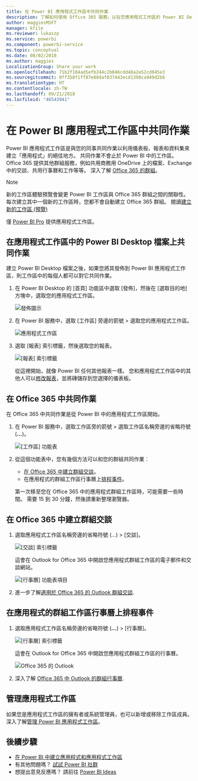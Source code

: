 ```yaml
---
title: 在 Power BI 應用程式工作區中共同作業
description: 了解如何使用 Office 365 服務，以在您應用程式工作區的 Power BI Desktop 檔案上共同作業，例如在商務用 OneDrive 上共用檔案、Exchange 中的交談、行事曆及工作等。
author: maggiesMSFT
manager: kfile
ms.reviewer: lukaszp
ms.service: powerbi
ms.component: powerbi-service
ms.topic: conceptual
ms.date: 08/02/2018
ms.author: maggies
LocalizationGroup: Share your work
ms.openlocfilehash: 71b2f104ad5efb244c2b046cdd48a2e52cd045e3
ms.sourcegitcommit: 0ff358f1ff87e88daf837443ecd1398ca949d2b6
ms.translationtype: HT
ms.contentlocale: zh-TW
ms.lasthandoff: 09/21/2018
ms.locfileid: "46543941"
---
```

# <a name="collaborate-in-your-power-bi-app-workspace"></a>在 Power BI 應用程式工作區中共同作業
Power BI 應用程式工作區是與您的同事共同作業以利用儀表板、報表和資料集來建立「應用程式」的絕佳地方。 共同作業不會止於 Power BI 中的工作區。 Office 365 提供其他群組服務，例如共用商務用 OneDrive 上的檔案、Exchange 中的交談、共用行事曆和工作等等。 深入了解 [Office 365 的群組](https://support.office.com/article/Create-a-group-in-Office-365-7124dc4c-1de9-40d4-b096-e8add19209e9)。

> [!NOTE]
> 新的工作區體驗預覽會變更 Power BI 工作區與 Office 365 群組之間的關聯性。 每次建立其中一個新的工作區時，您都不會自動建立 Office 365 群組。 閱讀[建立新的工作區 (預覽)](service-create-the-new-workspaces.md)

僅 [Power BI Pro](service-free-vs-pro.md) 提供應用程式工作區。

## <a name="collaborate-on-power-bi-desktop-files-in-your-app-workspace"></a>在應用程式工作區中的 Power BI Desktop 檔案上共同作業
建立 Power BI Desktop 檔案之後，如果您將其發佈到 Power BI 應用程式工作區，則工作區中的每個人都可以對它共同作業。

1. 在 Power BI Desktop 的 [首頁] 功能區中選取 [發佈]，然後在 [選取目的地] 方塊中，選取您的應用程式工作區。
   
    ![發佈圖示](media/service-collaborate-power-bi-workspace/power-bi-group-publish-pbix.png)
2. 在 Power BI 服務中，選取 [工作區] 旁邊的箭號 > 選取您的應用程式工作區。
   
    ![應用程式工作區](media/service-collaborate-power-bi-workspace/power-bi-workspace-nav-arrow.png)
3. 選取 [報表] 索引標籤，然後選取您的報表。
   
    ![[報表] 索引標籤](media/service-collaborate-power-bi-workspace/power-bi-workspace-report.png)
   
    從這裡開始，就像 Power BI 任何其他報表一樣。 您和應用程式工作區中的其他人可以[修改報表](consumer/end-user-reports.md)，並將磚儲存到您選擇的儀表板。

## <a name="collaborate-in-office-365"></a>在 Office 365 中共同作業
在 Office 365 中共同作業是從 Power BI 中的應用程式工作區開始。

1. 在 Power BI 服務中，選取工作區旁的箭號 > 選取工作區名稱旁邊的省略符號 (**...**)。 
   
   ![[工作區] 功能表](media/service-collaborate-power-bi-workspace/power-bi-app-ellipsis.png)
2. 從這個功能表中，您有幾個方法可以和您的群組共同作業︰ 
   
   * [在 Office 365 中建立群組交談](service-collaborate-power-bi-workspace.md#have-a-group-conversation-in-office-365)。
   * 在應用程式的群組工作區行事曆上[排程事件](service-collaborate-power-bi-workspace.md#schedule-an-event-on-the-group-workspace-calendar)。
   
   第一次移至您在 Office 365 中的應用程式群組工作區時，可能需要一些時間。 需要 15 到 30 分鐘，然後請重新整理瀏覽器。

## <a name="have-a-group-conversation-in-office-365"></a>在 Office 365 中建立群組交談
1. 選取應用程式工作區名稱旁邊的省略符號 (...) \> [交談]。 
   
    ![[交談] 索引標籤](media/service-collaborate-power-bi-workspace/power-bi-app-ellipsis.png)
   
   這會在 Outlook for Office 365 中開啟您應用程式群組工作區的電子郵件和交談網站。
   
   ![[行事曆] 功能表項目](media/service-collaborate-power-bi-workspace/pbi_grps_o365convo.png)
2. 進一步了解[適用於 Office 365 的 Outlook 群組交談](https://support.office.com/Article/Have-a-group-conversation-a0482e24-a769-4e39-a5ba-a7c56e828b22).

## <a name="schedule-an-event-on-the-apps-group-workspace-calendar"></a>在應用程式的群組工作區行事曆上排程事件
1. 選取應用程式工作區名稱旁邊的省略符號 (**…**) \> [行事曆]。 
   
   ![[行事曆] 索引標籤](media/service-collaborate-power-bi-workspace/power-bi-app-ellipsis.png)
   
   這會在 Outlook for Office 365 中開啟您應用程式群組工作區的行事曆。
   
   ![Office 365 的 Outlook](media/service-collaborate-power-bi-workspace/pbi_grps_o365_calendar.png)
2. 深入了解 [Office 365 中 Outlook 的群組行事曆](https://support.office.com/Article/Add-edit-and-subscribe-to-group-events-0cf1ad68-1034-4306-b367-d75e9818376a).

## <a name="manage-an-app-workspace"></a>管理應用程式工作區
如果您是應用程式工作區的擁有者或系統管理員，也可以新增或移除工作區成員。 深入了解[管理 Power BI 應用程式工作區](service-manage-app-workspace-in-power-bi-and-office-365.md)。

## <a name="next-steps"></a>後續步驟
* [在 Power BI 中建立應用程式和應用程式工作區](consumer/end-user-create-apps.md)
* 有其他問題嗎？ [試試 Power BI 社群](http://community.powerbi.com/)
* 想提出意見反應嗎？ 請前往 [Power BI Ideas](https://ideas.powerbi.com/forums/265200-power-bi)

